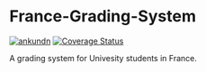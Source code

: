 # France-Grading-System

[![ankundn](https://circleci.com/gh/ankundn/Grading-System.svg?style=svg)](https://circleci.com/gh/ankundn/Grading-System)
[![Coverage Status](https://coveralls.io/repos/github/ankundn/Grading-System/badge.svg?branch=master)](https://coveralls.io/github/ankundn/Grading-System?branch=master)

A grading system for Univesity students in France.
